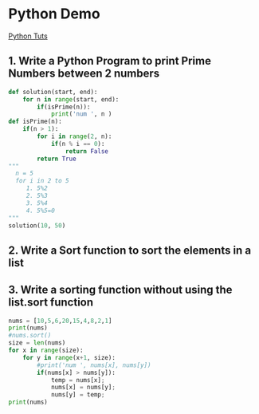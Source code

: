 # Python Demo 
[Python Tuts](https://www.edureka.co/blog/data-structures-in-python/)
## 1. Write a Python Program to print Prime Numbers between 2 numbers
```Python
def solution(start, end):
    for n in range(start, end):
        if(isPrime(n)):
            print('num ', n )
def isPrime(n):
    if(n > 1):
        for i in range(2, n):
            if(n % i == 0):
                return False
        return True
"""
  n = 5
  for i in 2 to 5
     1. 5%2
     2. 5%3
     3. 5%4
     4. 5%5=0
"""
solution(10, 50)
```
## 2. Write a Sort function to sort the elements in a list
## 3. Write a sorting function without using the list.sort function
```Python
nums = [10,5,6,20,15,4,8,2,1]
print(nums)
#nums.sort()
size = len(nums)
for x in range(size):
    for y in range(x+1, size):
        #print('num ', nums[x], nums[y])
        if(nums[x] > nums[y]):
            temp = nums[x];
            nums[x] = nums[y];
            nums[y] = temp;
print(nums)
```
